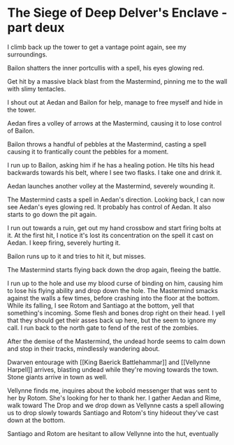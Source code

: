 # The Siege of Deep Delver's Enclave - part deux

I climb back up the tower to get a vantage point again, see my surroundings.

Bailon shatters the inner portcullis with a spell, his eyes glowing red.

Get hit by a massive black blast from the Mastermind, pinning me to the wall with slimy tentacles.

I shout out at Aedan and Bailon for help, manage to free myself and hide in the tower.

Aedan fires a volley of arrows at the Mastermind, causing it to lose control of Bailon.

Bailon throws a handful of pebbles at the Mastermind, casting a spell causing it to frantically count the pebbles for a moment.

I run up to Bailon, asking him if he has a healing potion. He tilts his head backwards towards his belt, where I see two flasks. I take one and drink it.

Aedan launches another volley at the Mastermind, severely wounding it.

The Mastermind casts a spell in Aedan's direction. Looking back, I can now see Aedan's eyes glowing red. It probably has control of Aedan. It also starts to go down the pit again.

I run out towards a ruin, get out my hand crossbow and start firing bolts at it. At the first hit, I notice it's lost its concentration on the spell it cast on Aedan. I keep firing, severely hurting it.

Bailon runs up to it and tries to hit it, but misses.

The Mastermind starts flying back down the drop again, fleeing the battle.

I run up to the hole and use my blood curse of binding on him, causing him to lose his flying ability and drop down the hole. The Mastermind smacks against the walls a few times, before crashing into the floor at the bottom. While its falling, I see Rotom and Santiago at the bottom, yell that something's incoming. Some flesh and bones drop right on their head. I yell that they should get their asses back up here, but the seem to ignore my call. I run back to the north gate to fend of the rest of the zombies.

After the demise of the Mastermind, the undead horde seems to calm down and stop in their tracks, mindlessly wandering about.

Dwarven entourage with [[King Baerick Battlehammar]] and [[Vellynne Harpell]] arrives, blasting undead while they're moving towards the town. Stone giants arrive in town as well.

Vellynne finds me, inquires about the kobold messenger that was sent to her by Rotom. She's looking for her to thank her. I gather Aedan and Rime, walk toward The Drop and we drop down as Vellynne casts a spell allowing us to drop slowly towards Santiago and Rotom's tiny hideout they've cast down at the bottom.

Santiago and Rotom are hesitant to allow Vellynne into the hut, eventually 
